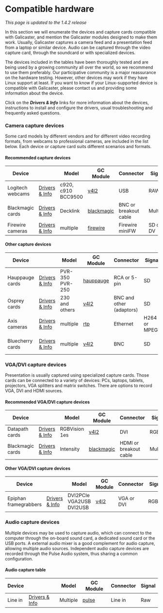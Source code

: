 Compatible hardware
===================

*This page is updated to the 1.4.2 release*

In this section we will enumerate the devices and capture cards compatible with Galicaster, and mention the Galicaster modules designed to make them work. Usually, Galicaster captures a camera feed and a presentation feed from a laptop or similar device. Audio can be captured through the video capture card, through the soundcard or with specialized devices.

The devices included in the tables have been thoroughly tested and are being used by a growing community all over the world, so we recommend to use them preferably. Our participative community is a major reassurance on the hardware testing. However, other devices may work if they have Linux support at least. If you want to know if your Linux-supported device is compatible with Galicaster, please contact us and providing some information about the device.

Click on the **_Drivers & Info_** links for more information about the devices, instructions to install and configure the drivers, usual troubleshooting and frequently asked questions.

### Camera capture devices
Some card models by different vendors and for different video recording formats, from webcams to professional cameras, are included in the list below. Each device or capture card suits different scenarios and formats.

#### Recommended capture devices
| Device           |                | Model | GC Module | Connector | Signal | Format | Audio |
|------------------|----------------|-------|-----------|-----------|--------|--------|-------|
| Logitech webcams | [Drivers & Info]() | c920, c910 BCC9500 | [v4l2]() | USB | RAW | HD Full HD | Yes (pulse) |
| Blackmagic cards | [Drivers & Info]() |	Decklink | [blackmagic]() |	BNC or breakout cable | Multiple | SD-SDI and HD-SDI | Yes (embedded)|
| Firewire cameras | [Drivers & Info]() | multiple | [firewire]() | Firewire miniFW| SD or DV | PAL/NTSC | Some models only|

#### Other capture devices
| Device           |                | Model | GC Module | Connector | Signal | Format | Audio |
|------------------|----------------|-------|-----------|-----------|--------|--------|-------|
| Hauppauge cards  | [Drivers & Info]() | PVR-350 PVR-250| [hauppauge]() | RCA or 5-pin | SD | PAL/NTSC | Yes (raw and encoded) |
| Osprey cards     | [Drivers & Info]() | 230 and others | [v4l2]() | BNC and other (adaptors) | SD | PAL/NTSC pan. | Yes (pulse) |
| Axis cameras     | [Drivers & Info]() | multiple | [rtp]() | Ethernet | H264 or MPEG4 | up to QVGA | Some models only |
| Bluecherry cards | [Drivers & Info]() | multiple | [v4l2]() | BNC	 | SD | PAL/NTSC | Some models only |

### VGA/DVI capture devices
Presentation is usually captured using specialized capture cards. Those cards can be connected to a variety of devices: PCs, laptops, tablets, projectors, VGA splitters and matrix switches. There are options to record VGA, DVI and HDMI sources.

#### Recommended VGA/DVI capture devices
| Device           |                | Model | GC Module | Connector | Signal | Format | Audio | Support Level|
|------------------|----------------|-------|-----------|-----------|--------|--------|-------|--------------|
| Datapath cards   | [Drivers & Info]() | RGBVision 1es | [v4l2]() | DVI | RGBHV |	upto QVGA | No | High |
| Blackmagic cards | [Drivers & Info]() | Intensity | [blackmagic]() | HDMI or breakout cable | Multiple | Full HD | Yes (embedded) | High |



#### Other VGA/DVI capture devices
| Device                |                | Model | GC Module | Connector | Signal | Format | Audio | Support Level|
|-----------------------|----------------|-------|-----------|-----------|--------|--------|-------|--------------|
| Epiphan framegrabbers | [Drivers & Info]() | DVI2PCIe VGA2USB DVI2USB | [v4l2]() | VGA or DVI | RGBHV |	upto QVGA | Not yet | Low |


### Audio capture devices
Multiple devices may be used to capture audio, which can connect to the computer through the on-board sound card, a dedicated sound card or the USB ports. A external audio mixer is a good complement for audio capture, allowing multiple audio sources. Independent audio capture devices are recorded through the Pulse Audio system, thus sharing a common configuration.

#### Audio capture table
| Device |                | Model    | GC Module | Connector | Signal |
|--------|----------------|----------|-----------|-----------|--------|
|Line in | [Drivers & Info]() |	Multiple | [pulse]()     | Line in   | Raw    |
